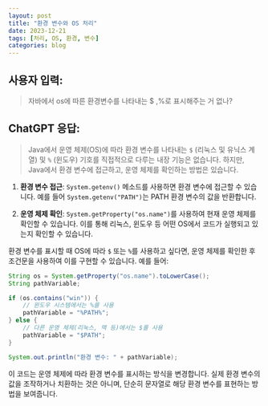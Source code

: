 ```yaml
---
layout: post
title: "환경 변수와 OS 처리"
date: 2023-12-21
tags: [처리, OS, 환경, 변수]
categories: blog
---
```


## 사용자 입력:
> 자바에서 os에 따른 환경변수를 나타내는 $ ,%로 표시해주는 거 없나?

## ChatGPT 응답:
> Java에서 운영 체제(OS)에 따라 환경 변수를 나타내는 `$` (리눅스 및 유닉스 계열) 및 `%` (윈도우) 기호를 직접적으로 다루는 내장 기능은 없습니다. 하지만, Java에서 환경 변수에 접근하고, 운영 체제를 확인하는 방법은 있습니다.

1. **환경 변수 접근**: `System.getenv()` 메소드를 사용하면 환경 변수에 접근할 수 있습니다. 예를 들어 `System.getenv("PATH")`는 PATH 환경 변수의 값을 반환합니다.

2. **운영 체제 확인**: `System.getProperty("os.name")`를 사용하여 현재 운영 체제를 확인할 수 있습니다. 이를 통해 리눅스, 윈도우 등 어떤 OS에서 코드가 실행되고 있는지 확인할 수 있습니다.

환경 변수를 표시할 때 OS에 따라 `$` 또는 `%`를 사용하고 싶다면, 운영 체제를 확인한 후 조건문을 사용하여 이를 구현할 수 있습니다. 예를 들어:

```java
String os = System.getProperty("os.name").toLowerCase();
String pathVariable;

if (os.contains("win")) {
    // 윈도우 시스템에서는 %를 사용
    pathVariable = "%PATH%";
} else {
    // 다른 운영 체제(리눅스, 맥 등)에서는 $를 사용
    pathVariable = "$PATH";
}

System.out.println("환경 변수: " + pathVariable);
```

이 코드는 운영 체제에 따라 환경 변수를 표시하는 방식을 변경합니다. 실제 환경 변수의 값을 조작하거나 치환하는 것은 아니며, 단순히 문자열로 해당 환경 변수를 표현하는 방법을 보여줍니다.

